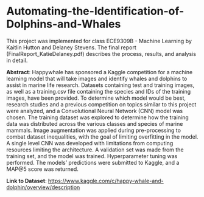 # Automating-the-Identification-of-Dolphins-and-Whales
This project was implemented for class ECE9309B - Machine Learning by Kaitlin Hutton and Delaney Stevens. The final report (FinalReport_KatieDelaney.pdf) describes the process, results, and analysis in detail. 

**Abstract**: Happywhale has sponsored a Kaggle competition for a machine learning model that will take images and identify whales and dolphins to assist in marine life research. Datasets containing test and training images, as well as a training.csv file containing the species and IDs of the training images, have been provided. To determine which model would be best, research studies and a previous competition on topics similar to this project were analyzed, and a Convolutional Neural Network (CNN) model was chosen. The training dataset was explored to determine how the training data was distributed across the various classes and species of marine mammals. Image augmentation was applied during pre-processing to combat dataset inequalities, with the goal of limiting overfitting in the model. A single level CNN was developed with limitations from computing resources limiting the architecture. A validation set was made from the training set, and the model was trained. Hyperparameter tuning was performed. The models’ predictions were submitted to Kaggle, and a MAP@5 score was returned.

**Link to Dataset**: https://www.kaggle.com/c/happy-whale-and-dolphin/overview/description
